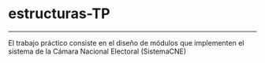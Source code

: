 # estructuras-TP

---

El trabajo práctico consiste en el diseño de módulos que implementen el sistema de la Cámara Nacional Electoral
(SistemaCNE)
